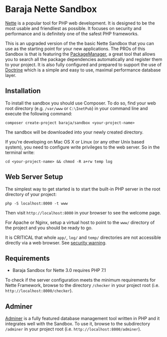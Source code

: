 Baraja Nette Sandbox
=============
[Nette](https://nette.org) is a popular tool for PHP web development.
It is designed to be the most usable and friendliest as possible. It focuses
on security and performance and is definitely one of the safest PHP frameworks.

This is an upgraded version of the the basic Nette Sandbox that you can use as the starting point for your new applications.
The PROs of this Sandbox is that is featuring the [PackageManager](https://github.com/baraja-core/package-manager), a great tool that allows you to search all the package dependencies automatically and register them to your project.
It is also fully configured and prepared to support the use of [Doctrine](https://github.com/baraja-core/doctrine) which is a simple and easy to use, maximal performance database layer.


Installation
------------
To install the sandbox you should use Composer. To do so, find your web root directory (e.g. `/var/www` or `C:\InetPub`) in your command line and execute the following command:

`composer create-project baraja/sandbox <your-project-name>`

The sandbox will be downloaded into your newly created directory.
	
If you're developing on Mac OS X or Linux (or any other Unix based system), you need to configure write privileges to the web server.
So in the terminal write:

`cd <your-project-name> && chmod -R a+rw temp log`

Web Server Setup
----------------

The simplest way to get started is to start the built-in PHP server in the root directory of your project:

	php -S localhost:8000 -t www

Then visit `http://localhost:8000` in your browser to see the welcome page.

For Apache or Nginx, setup a virtual host to point to the `www/` directory of the project and you
should be ready to go.

It is CRITICAL that whole `app/`, `log/` and `temp/` directories are not accessible directly
via a web browser. See [security warning](https://nette.org/security-warning).


Requirements
------------

- Baraja Sandbox for Nette 3.0 requires PHP 7.1

To check if the server configuration meets the minimum requirements for
Nette Framework, browse to the directory `/checker` in your project root (i.e. `http://localhost:8000/checker`).


Adminer
-------

[Adminer](https://www.adminer.org/) is a fully featured database management tool written in PHP and it integrates well with the Sandbox.
To use it, browse to the subdirectory `/adminer` in your project root (i.e. `http://localhost:8000/adminer`).

